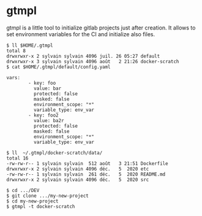 # gtmpl

gtmpl is a little tool to initialize gitlab projects just after creation. It allows to set environment variables for the CI and initialize also files.

```
$ ll $HOME/.gtmpl
total 8
drwxrwxr-x 2 sylvain sylvain 4096 juil. 26 05:27 default
drwxrwxr-x 3 sylvain sylvain 4096 août   2 21:26 docker-scratch
$ cat $HOME/.gtmpl/default/config.yaml

vars:
        - key: foo
          value: bar
          protected: false
          masked: false
          environment_scope: "*"
          variable_type: env_var
        - key: foo2
          value: ba2r
          protected: false
          masked: false
          environment_scope: "*"
          variable_type: env_var
```

```
$ ll  ~/.gtmpl/docker-scratch/data/
total 16
-rw-rw-r-- 1 sylvain sylvain  512 août   3 21:51 Dockerfile
drwxrwxr-x 2 sylvain sylvain 4096 déc.   5  2020 etc
-rw-rw-r-- 1 sylvain sylvain  261 déc.   5  2020 README.md
drwxrwxr-x 2 sylvain sylvain 4096 déc.   5  2020 src
```

```
$ cd .../DEV
$ git clone .../my-new-project
$ cd my-new-project
$ gtmpl -t docker-scratch
```
